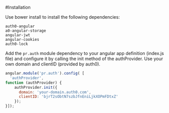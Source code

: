 #Installation

Use bower install to install the following dependencies:
```
auth0-angular
a0-angular-storage
angular-jwt
angular-cookies
auth0-lock
```

Add the `pr.auth` module dependency to your angular app definition (index.js file) and configure it by calling the init method of the authProvider. Use your own domain and clientID (provided by auth0).
```js
angular.module('pr.auth').config( [
  'authProvider',
function (authProvider) {
    authProvider.init({
      domain: 'your-domain.auth0.com',
      clientID: 'bjrT2sObtN7szbJfnEniLjkXOPmFDtxZ'
    });
}]);
```
